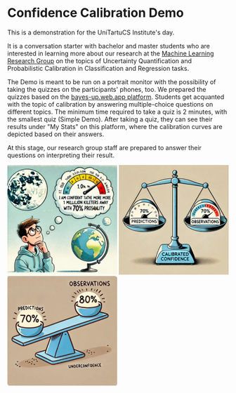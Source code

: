 # Confidence Calibration Demo

This is a demonstration for the UniTartuCS Institute's day.

It is a conversation starter with bachelor and master students who are interested in learning more about our research at the [Machine Learning Research Group](https://ml.cs.ut.ee/) on the topics of Uncertainty Quantification and Probabilistic Calibration in Classification and Regression tasks.

The Demo is meant to be run on a portrait monitor with the possibility of taking the quizzes on the participants' phones, too. We prepared the quizzes based on the [bayes-up.web.app platform](https://github.com/Stokastix/bayes-up). Students get acquanted with the topic of calibration by answering multiple-choice questions on different topics. The minimum time required to take a quiz is 2 minutes, with the smallest quiz (Simple Demo). After taking a quiz, they can see their results under "My Stats" on this platform, where the calibration curves are depicted based on their answers.

At this stage, our research group staff are prepared to answer their questions on interpreting their result.

<img src="img/moon.jpg" alt="Moon Example" width="250"/> <img src="img/calibration.jpg" alt="Moon Example" width="250"/> <img src="img/assessment.jpg" alt="Moon Example" width="250"/>
